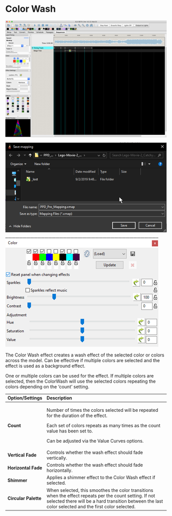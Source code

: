 # Color Wash

![Icon](../../.gitbook/assets/image%20%28666%29.png)

![Sequencer Grid](../../.gitbook/assets/image%20%28415%29.png)

![](../../.gitbook/assets/image%20%28334%29.png)

The Color Wash effect creates a wash effect of the selected color or colors across the model.  Can be effective if multiple colors are selected and the effect is used as a background effect.

One or multiple colors can be used for the effect. If multiple colors are selected, then the ColorWash will use the selected colors repeating the colors depending on the ‘count’ setting.

<table>
  <thead>
    <tr>
      <th style="text-align:left">Option/Settings</th>
      <th style="text-align:left">Description</th>
    </tr>
  </thead>
  <tbody>
    <tr>
      <td style="text-align:left"><b>Count</b>
      </td>
      <td style="text-align:left">
        <p>Number of times the colors selected will be repeated for the duration
          of the effect.</p>
        <p>Each set of colors repeats as many times as the count value has been set
          to.
          <br />
        </p>
        <p>Can be adjusted via the Value Curves options.</p>
      </td>
    </tr>
    <tr>
      <td style="text-align:left"><b>Vertical Fade</b>
      </td>
      <td style="text-align:left">Controls whether the wash effect should fade vertically.</td>
    </tr>
    <tr>
      <td style="text-align:left"><b>Horizontal Fade</b>
      </td>
      <td style="text-align:left">Controls whether the wash effect should fade horizontally.</td>
    </tr>
    <tr>
      <td style="text-align:left"><b>Shimmer</b>
      </td>
      <td style="text-align:left">Applies a shimmer effect to the Color Wash effect if selected.</td>
    </tr>
    <tr>
      <td style="text-align:left"><b>Circular Palette</b>
      </td>
      <td style="text-align:left">When selected, this smoothes the color transitions when the effect repeats
        per the count setting. If not selected there will be a hard transition
        between the last color selected and the first color selected.</td>
    </tr>
  </tbody>
</table>